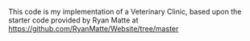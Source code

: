 This code is my implementation of a Veterinary Clinic, based upon the starter code provided by Ryan Matte at https://github.com/RyanMatte/Website/tree/master
